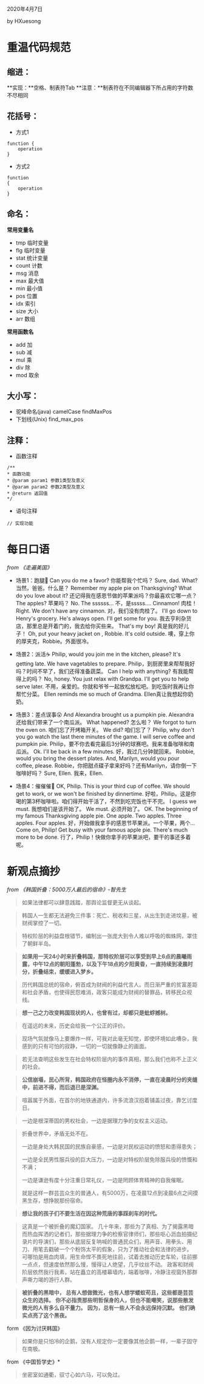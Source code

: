 2020年4月7日

by HXuesong



# 重温代码规范
## 缩进：
**实现：**空格、制表符Tab
**注意：**制表符在不同编辑器下所占用的字符数不尽相同




## 花括号：
- 方式1
```
function {
    operation
}
```
- 方式2
```
function 
{
    operation
}
```



## 命名：
**常用变量名**

- tmp 临时变量
- flg 临时变量
- stat 统计变量
- count 计数
- msg 消息
- max 最大值
- min 最小值
- pos 位置
- idx 索引
- size 大小
- arr 数组

**常用函数名**

- add 加
- sub 减
- mul 乘
- div 除
- mod 取余



## 大小写：
- 驼峰命名(java)
camelCase findMaxPos
- 下划线(Unix)
find_max_pos



## 注释：
- 函数注释
```
/**
* 函数功能
* @param param1 参数1类型及意义
* @param param2 参数2类型及意义
* @return 返回值
*/
```
- 语句注释
```
// 实现功能
```



# 每日口语
*from 《走遍美国》*

- 场景1：跑腿🏃‍
  Can you do me a favor?    你能帮我个忙吗？
  Sure, dad. What?    当然，爸爸。什么是？
  Remember my apple pie on Thanksgiving? What do you love about it?
  还记得我在感恩节做的苹果派吗？你最喜欢它哪一点？
  The apples?    苹果吗？
  No. The ssssss...    不，是sssss....
  Cinnamon!    肉桂！
  Right. We don't have any cinnamon.    对，我们没有肉桂了。
  I'll go down to Henry's grocery. He's always open. I'll get some for you.
  我去亨利杂货店，那里总是开着门的，我去给你买些来。
  That's my boy!    真是我的好儿子！
  Oh, put your heavy jacket on , Robbie. It's cold outside.
  噢，穿上你的厚夹克，Robbie。外面很冷。
  
  
  
- 场景2：派活☕
  Philip, would you join me in the kitchen, please? It's getting late. 
  We have vagetables to prepare.
  Philip，到厨房里来帮帮我好吗？时间不早了，我们还得准备蔬菜。
  Can I help with anything?     有我能帮得上的吗？
  No, honey. You just relax with Grandpa. I'll get you to help serve later.
  不用，亲爱的。你就和爷爷一起放松放松吧。到吃饭时我再让你帮忙分菜。
  Ellen reminds me so much of Grandma.    Ellen真让我想起你奶奶。

  

- 场景3：差点误事😮
  And Alexandra brought us a pumpkin pie.    Alexandra还给我们带来了一个南瓜派。
  What happened?    怎么啦？
  We forgot to turn the oven on.    咱们忘了开烤箱开关。
  We did?    咱们忘了？
  Philip, why don't you go watch the last there minutes of the game.
  I will serve coffee and pumpkin pie.
  Philip，要不你去看完最后3分钟的球赛吧。我来准备咖啡和南瓜派。
  Ok. I'll be back in a few minutes.    好，我过几分钟就回来。
  Robbie, would you bring the dessert plates. 
  And, Marilyn, would you pour coffee, please.
  Robbie，你把甜点碟子拿来好吗？还有Marilyn，请你倒一下咖啡好吗？
  Sure, Ellen.    我来，Ellen.

  

- 场景4：催催催🚀
OK, Philip. This is your third cup of coffee.
We should get to work, or we won't be finished by dinnertime.
好啦，Philip。这是你喝的第3杯咖啡啦。咱们得开始干活了，不然到吃完饭也干不完。
I guess we must.    我想咱们是该开始了。
We must.    必须开始了。
OK. The beginning of my famous Thanksgiving apple pie.
One apple. Two apples. Three apples. Four apples.
好，开始做我拿手的感恩节苹果派。一个苹果，两个...
Come on, Philip! Get busy with your famous apple pie.
There's much more to be done.
行了，Philip！快做你拿手的苹果派吧，要干的事还多着呢。



# 新观点摘抄
*from 《韩国折叠：5000万人最后的宿命》-智先生*
> 如果法律都可以肆意践踏，那舆论监督更无从谈起。

> 韩国人一生都无法避免三件事：死亡、税收和三星，从出生到走进坟墓，被财阀掌控了一切。

> 特权阶层的利益盘根错节，编制出一张庞大到令人难以呼吸的蜘蛛网，罩住了朝鲜半岛。

> **如果用一天24小时来折叠韩国，那特权阶层可以享受到早上6点的晨曦雨露，中午12点的朝阳蓬勃，以及下午18点的夕阳黄昏，一直持续到凌晨时分，折叠结束，缓缓进入梦乡。**

> 历代韩国总统的宿命，俯首成为财阀的利益代言人。而日渐严重的贫富差距和社会矛盾，也使得民怨难消，政客只能成为财阀的替罪品，转移民众视线。

> **想一己之力改变韩国现状的人，也曾有过，却都只是蚍蜉撼树。**

> 在遥远的未来，历史会给我一个公正的评价。

> 现场气氛就像马上要爆炸一样，可我对此毫无知觉，即使环境如此嘈杂，我感到的只有可怕的寂静，一切的一切就像静止的画面。

> 若无法查明这些发生在社会特权阶层内的事件真相，那么我们也称不上正义的社会。

> **公信崩塌，民心所背，韩国政府在怪圈内永不消停，一直在凌晨时分的夹缝中，前进不得，而后退已是深渊。**

> 喧嚣属于外面，在首尔的地铁通道内，许多流浪汉抱着铺盖过夜，靠乞讨度日。

> 一边是根深蒂固的男权社会，一边是据理力争的女权主义运动。

> 折叠世界中，矛盾无处不在。
> 
> 一边是身处大韩民国的民族自豪感，一边是对民权运动的愤怒和患得患失；
> 
> 一边是全民男性服兵役的巨大压力，一边是对特权阶层免除服兵役的愤慨和不满；
> 
> 一边是谦逊有度十分注重日常礼仪，一边是罔顾体育精神的自我催眠。
> 
> 就是这样一群芸芸众生的普通人，有5000万，在凌晨12点到凌晨6点之间摸黑生存，想挣脱那份宿命。

> **想让我的孩子们不要生活在因这种荒唐的事踩刹车的时代。**

> 这真是一个被折叠的魔幻国家。
> 几十年来，那些为了真相、为了揭露黑暗而热血挥洒的记者们，那些据理力争的检察官律师们，那些呕心沥血拍摄纪录片的导演们，那些从底层反复呐喊的普通民众们，用声音、用拳头、用刀、用笔去戳破一个个粉饰太平的假象，只为了推动社会和法律的进步。
> 可哪怕是用血肉填，用生命悍不畏死地往前，试着去推动历史车轮，往前挪一点点，但速度依然那么慢，慢得让人绝望，几乎纹丝不动。
> 政客和财阀阶层依然我行我素，站在矗立的高楼幕墙内，端着咖啡，冷静注视窗外那群声嘶力竭的游行人群。



> **被折叠的黑暗中， 总有人想做微光，也有人想学蝼蚁苟且，这些都是芸芸众生的选择。**
> **你不必指责那些明哲保身的人，但也不能嘲笑，说那些散发微光的人有多么自不量力。**
> **因为，总有一些人不会永远保持沉默。**
> **他们确实点亮了这个黑夜。**



form 《因为讨厌韩国》

> 如果你是只怕冷的企鹅，没有人规定你一定要像其他企鹅一样，一辈子固守在南极。



from 《中国哲学史》*

> 坐密室如通衢，驭寸心如六马，可以免过。